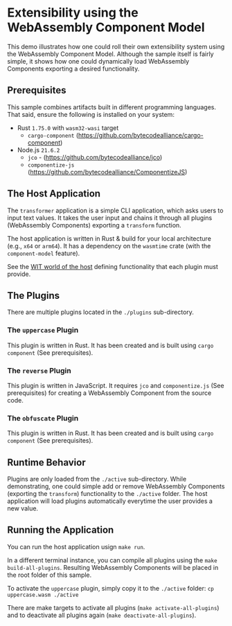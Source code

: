 # Extensibility using the WebAssembly Component Model

This demo illustrates how one could roll their own extensibility system using the WebAssembly Component Model. Although the sample itself is fairly simple, it shows how one could dynamically load WebAssembly Components exporting a desired functionality.

## Prerequisites

This sample combines artifacts built in different programming languages. That said, ensure the following is installed on your system:

 - Rust `1.75.0` with `wasm32-wasi` target
   - `cargo-component` (https://github.com/bytecodealliance/cargo-component) 
 - Node.js `21.6.2`
   - `jco` - (https://github.com/bytecodealliance/jco)
   - `componentize-js` (https://github.com/bytecodealliance/ComponentizeJS)

## The Host Application

The `transformer` application is a simple CLI application, which asks users to input text values. It takes the user input and chains it through all plugins (WebAssembly Components) exporting a `transform` function. 

The host application is written in Rust & build for your local architecture (e.g., `x64` or `arm64`). It has a dependency on the `wasmtime` crate (with the `component-model` feature). 

See the [WIT world of the host](./transformer/wit/wasmio.wit) defining functionality that each plugin must provide. 

## The Plugins

There are multiple plugins located in the `./plugins` sub-directory. 

### The `uppercase` Plugin

This plugin is written in Rust. It has been created and is built using `cargo component` (See prerequisites).

### The `reverse` Plugin

This plugin is written in JavaScript. It requires `jco` and `componentize.js` (See prerequisites) for creating a WebAssembly Component from the source code.

### The `obfuscate` Plugin

This plugin is written in Rust. It has been created and is built using `cargo component` (See prerequisites).

## Runtime Behavior

Plugins are only loaded from the `./active` sub-directory. While demonstrating, one could simple add or remove WebAssembly Components (exporting the `transform`) functionality to the `./active` folder. The host application will load plugins automatically everytime the user provides a new value.

## Running the Application

You can run the host application usign `make run`.

In a different terminal instance, you can compile all plugins using the `make build-all-plugins`. Resulting WebAssembly Components will be placed in the root folder of this sample.

To activate the `uppercase` plugin, simply copy it to the `./active` folder: `cp uppercase.wasm ./active`

There are make targets to activate all plugins (`make activate-all-plugins`) and to deactivate all plugins again (`make deactivate-all-plugins`).